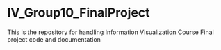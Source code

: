 # IV_Group10_FinalProject
This is the repository for handling Information Visualization Course Final project code and documentation
